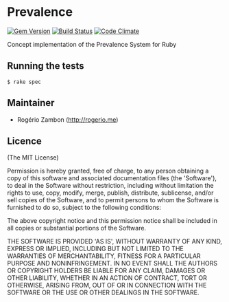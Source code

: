 Prevalence
==========

[![Gem Version](https://badge.fury.io/rb/prevalence.png)](https://badge.fury.io/rb/prevalence.png)
[![Build Status](https://travis-ci.org/rogeriozambon/hawking.png?branch=master)](https://travis-ci.org/rogeriozambon/hawking)
[![Code Climate](https://codeclimate.com/github/rogeriozambon/prevalence.png)](https://codeclimate.com/github/rogeriozambon/prevalence)

Concept implementation of the Prevalence System for Ruby

Running the tests
-----------------

    $ rake spec

Maintainer
----------

* Rogério Zambon (http://rogerio.me)

Licence
-------

(The MIT License)

Permission is hereby granted, free of charge, to any person obtaining a copy of this software and associated documentation files (the 'Software'), to deal in the Software without restriction, including without limitation the rights to use, copy, modify, merge, publish, distribute, sublicense, and/or sell copies of the Software, and to permit persons to whom the Software is furnished to do so, subject to the following conditions:

The above copyright notice and this permission notice shall be included in all copies or substantial portions of the Software.

THE SOFTWARE IS PROVIDED 'AS IS', WITHOUT WARRANTY OF ANY KIND, EXPRESS OR IMPLIED, INCLUDING BUT NOT LIMITED TO THE WARRANTIES OF MERCHANTABILITY, FITNESS FOR A PARTICULAR PURPOSE AND NONINFRINGEMENT. IN NO EVENT SHALL THE AUTHORS OR COPYRIGHT HOLDERS BE LIABLE FOR ANY CLAIM, DAMAGES OR OTHER LIABILITY, WHETHER IN AN ACTION OF CONTRACT, TORT OR OTHERWISE, ARISING FROM, OUT OF OR IN CONNECTION WITH THE SOFTWARE OR THE USE OR OTHER DEALINGS IN THE SOFTWARE.
